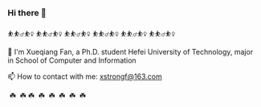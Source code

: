 ### Hi there 👋

⛹️⛹️‍♂️⛹️‍♀️ ⛹️⛹️‍♂️⛹️‍♀️ ⛹️⛹️‍♂️⛹️‍♀️ ⛹️⛹️‍♂️⛹️‍♀️ ⛹️⛹️‍♂️⛹️‍♀️ ⛹️⛹️‍♂️⛹️‍♀️

🔭 I'm Xueqiang Fan, a Ph.D. student Hefei University of Technology, major in School of Computer and Information

📫 How to contact with me: xstrongf@163.com

️ ☘️ ️ ☘️  ️☘️ ️ ☘️ ️ ☘️ ️ ☘️ ️ ☘️ ️ ☘️

